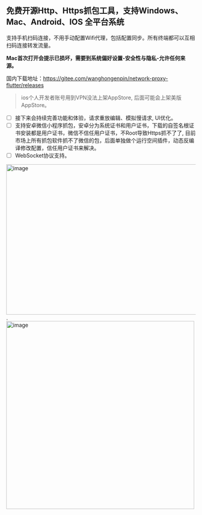 ## 免费开源Http、Https抓包工具，支持Windows、Mac、Android、IOS 全平台系统
支持手机扫码连接，不用手动配置Wifi代理，包括配置同步。所有终端都可以互相扫码连接转发流量。

**Mac首次打开会提示已损坏，需要到系统偏好设置-安全性与隐私-允许任何来源。**

国内下载地址：https://gitee.com/wanghongenpin/network-proxy-flutter/releases

>  ios个人开发者账号用到VPN没法上架AppStore, 后面可能会上架美版AppStore。

- [ ] 接下来会持续完善功能和体验，请求重放编辑、模拟慢请求, UI优化。
- [ ] 支持安卓微信小程序抓包，安卓分为系统证书和用户证书，下载的自签名根证书安装都是用户证书，微信不信任用户证书，不Root导致Https抓不了了, 目前市场上所有抓包软件抓不了微信的包，后面单独做个运行空间插件，动态反编译修改配置，信任用户证书来解决。
- [ ] WebSocket协议支持。

<img alt="image"  width="600px" height="400px" src="https://github.com/wanghongenpin/network-proxy-flutter/assets/24794200/67a2feb1-f1c3-4c0c-8737-5abe62c34794">.    <img alt="image"   height="500px" src="https://github.com/wanghongenpin/network_proxy_flutter/assets/24794200/1bb4b1ec-ec5c-44a7-add7-f0f94c8765b9">


